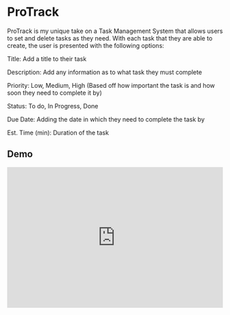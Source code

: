 # ProTrack

ProTrack is my unique take on a Task Management System that allows users to set and delete tasks as they need. With each task that they are able to create, the user is presented with the following options:

Title: Add a title to their task

Description: Add any information as to what task they must complete 

Priority: Low, Medium, High (Based off how important the task is and how soon
they need to complete it by)

Status: To do, In Progress, Done

Due Date: Adding the date in which they need to complete the task by

Est. Time (min): Duration of the task



## Demo

<div style="position: relative; padding-bottom: 64.98194945848375%; height: 0;"><iframe src="https://www.loom.com/embed/9d5ae6a7e7474d6c89570b51af1ae838?sid=3de8fa3e-c73f-4b2d-8498-655a2cf94621" frameborder="0" webkitallowfullscreen mozallowfullscreen allowfullscreen style="position: absolute; top: 0; left: 0; width: 100%; height: 100%;"></iframe></div>
